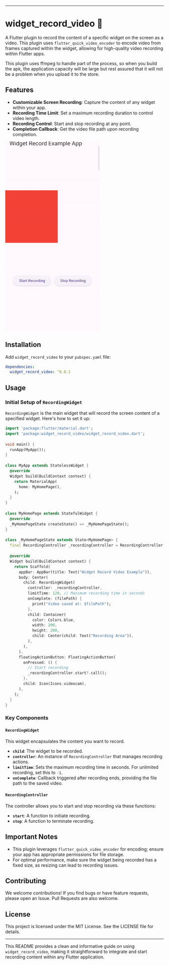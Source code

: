 
---

# widget_record_video 🎥

A Flutter plugin to record the content of a specific widget on the screen as a video. This plugin uses `flutter_quick_video_encoder` to encode video from frames captured within the widget, allowing for high-quality video recording within Flutter apps.

This plugin uses ffmpeg to handle part of the process, so when you build the apk, the application capacity will be large but rest assured that it will not be a problem when you upload it to the store.


## Features

- **Customizable Screen Recording**: Capture the content of any widget within your app.
- **Recording Time Limit**: Set a maximum recording duration to control video length.
- **Recording Control**: Start and stop recording at any point.
- **Completion Callback**: Get the video file path upon recording completion.

![DEMO](demo.gif)


## Installation

Add `widget_record_video` to your `pubspec.yaml` file:

```yaml
dependencies:
  widget_record_video: ^0.0.1
```

## Usage

### Initial Setup of `RecordingWidget`

`RecordingWidget` is the main widget that will record the screen content of a specified widget. Here's how to set it up:

```dart
import 'package:flutter/material.dart';
import 'package:widget_record_video/widget_record_video.dart';

void main() {
  runApp(MyApp());
}

class MyApp extends StatelessWidget {
  @override
  Widget build(BuildContext context) {
    return MaterialApp(
      home: MyHomePage(),
    );
  }
}

class MyHomePage extends StatefulWidget {
  @override
  _MyHomePageState createState() => _MyHomePageState();
}

class _MyHomePageState extends State<MyHomePage> {
  final RecordingController _recordingController = RecordingController();

  @override
  Widget build(BuildContext context) {
    return Scaffold(
      appBar: AppBar(title: Text("Widget Record Video Example")),
      body: Center(
        child: RecordingWidget(
          controller: _recordingController,
          limitTime: 120, // Maximum recording time in seconds
          onComplete: (filePath) {
            print("Video saved at: $filePath");
          },
          child: Container(
            color: Colors.blue,
            width: 200,
            height: 200,
            child: Center(child: Text("Recording Area")),
          ),
        ),
      ),
      floatingActionButton: FloatingActionButton(
        onPressed: () {
          // Start recording
          _recordingController.start?.call();
        },
        child: Icon(Icons.videocam),
      ),
    );
  }
}
```

### Key Components

#### `RecordingWidget`

This widget encapsulates the content you want to record.

- **`child`**: The widget to be recorded.
- **`controller`**: An instance of `RecordingController` that manages recording actions.
- **`limitTime`**: Sets the maximum recording time in seconds. For unlimited recording, set this to `-1`.
- **`onComplete`**: Callback triggered after recording ends, providing the file path to the saved video.

#### `RecordingController`

The controller allows you to start and stop recording via these functions:

- **`start`**: A function to initiate recording.
- **`stop`**: A function to terminate recording.

## Important Notes

- This plugin leverages `flutter_quick_video_encoder` for encoding; ensure your app has appropriate permissions for file storage.
- For optimal performance, make sure the widget being recorded has a fixed size, as resizing can lead to recording issues.

## Contributing

We welcome contributions! If you find bugs or have feature requests, please open an Issue. Pull Requests are also welcome.

## License

This project is licensed under the MIT License. See the LICENSE file for details.

---

This README provides a clean and informative guide on using `widget_record_video`, making it straightforward to integrate and start recording content within any Flutter application.